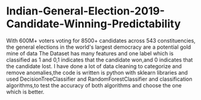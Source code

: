 # Indian-General-Election-2019-Candidate-Winning-Predictability
With 600M+ voters voting for 8500+ candidates across 543 constituencies, the general elections in the world's largest democracy are a potential gold mine of data
The Dataset has many features and one label which is classified as 1 and 0,1 indicates that the candidate won,and 0 indicates that the candidate lost.
I have done a lot of data cleaning to categorize and remove anomalies,the code is written is python with sklearn libraries and used DecisionTreeClassifier and RandomForestClassifier and classification algorithms,to test the accuracy of both algorithms and choose the one which is better.

